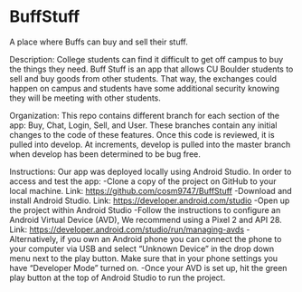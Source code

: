 # BuffStuff
A place where Buffs can buy and sell their stuff. 

Description: College students can find it difficult to get off campus to buy the things they need. Buff Stuff is an app that allows CU Boulder students to sell and buy goods from other students. That way, the exchanges could happen on campus and students have some additional security knowing they will be meeting with other students.

Organization: This repo contains different branch for each section of the app: Buy, Chat, Login, Sell, and User. These branches contain any initial changes to the code of these features. Once this code is reviewed, it is pulled into develop. At increments, develop is pulled into the master branch when develop has been determined to be bug free.

Instructions: Our app was deployed locally using Android Studio. In order to access and test the app:
-Clone a copy of the project on GitHub to your local machine. Link: https://github.com/cosm9747/BuffStuff
-Download and install Android Studio. Link: https://developer.android.com/studio
-Open up the project within Android Studio
-Follow the instructions to configure an Android Virtual Device (AVD), We recommend using a Pixel 2 and API 28. Link: https://developer.android.com/studio/run/managing-avds
    -Alternatively, if you own an Android phone you can connect the phone to your computer via USB and select “Unknown Device” in the drop down menu next to the play button. Make sure that in your phone settings you have “Developer Mode” turned on.
-Once your AVD is set up, hit the green play button at the top of Android Studio to run the project.
